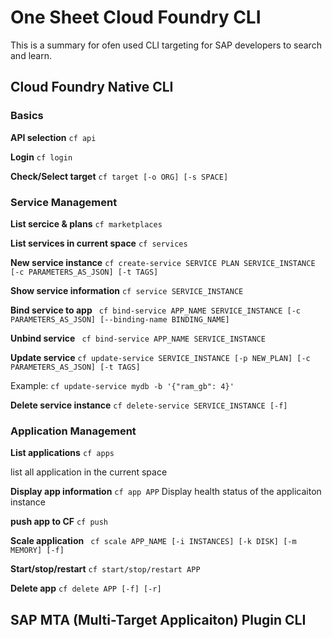 # One Sheet Cloud Foundry CLI
This is a summary for ofen used CLI targeting for SAP developers to search and learn.
## Cloud Foundry Native CLI
### Basics
**API selection** ```cf api```

**Login** ```cf login``` 

**Check/Select target**  ```cf target [-o ORG] [-s SPACE]``` 

### Service Management
**List sercice & plans** `cf marketplaces`

**List services in current space** `cf services`

**New service instance** `cf create-service SERVICE PLAN SERVICE_INSTANCE [-c PARAMETERS_AS_JSON] [-t TAGS]`

**Show service information** `cf service SERVICE_INSTANCE`

**Bind service to app** ` cf bind-service APP_NAME SERVICE_INSTANCE [-c PARAMETERS_AS_JSON] [--binding-name BINDING_NAME]`

**Unbind service** ` cf bind-service APP_NAME SERVICE_INSTANCE`

**Update service** `cf update-service SERVICE_INSTANCE [-p NEW_PLAN] [-c PARAMETERS_AS_JSON] [-t TAGS]`

Example: `cf update-service mydb -b '{"ram_gb": 4}'`

**Delete service instance** `cf delete-service SERVICE_INSTANCE [-f]`
### Application Management
**List applications** `cf apps`

list all application in the current space

**Display app information** `cf app APP`
Display health status of the applicaiton instance

**push app to CF** ```cf push```

**Scale application** ` cf scale APP_NAME [-i INSTANCES] [-k DISK] [-m MEMORY] [-f]`

**Start/stop/restart** `cf start/stop/restart APP`

**Delete app** `cf delete APP [-f] [-r]`
## SAP MTA (Multi-Target Applicaiton) Plugin CLI